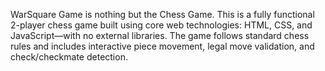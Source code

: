 WarSquare Game is nothing but the Chess Game.
This is a fully functional 2-player chess game built using core web technologies: HTML, CSS, and JavaScript—with no external libraries. The game follows standard chess rules and includes interactive piece movement, legal move validation, and check/checkmate detection.
